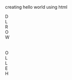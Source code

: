 creating hello world using html
<html>
  <head>
  <title> HELLO WORLD </title>
  </head>
  <body>
    <div class="tenth">D</div>
    <div class="ninth">L</div>
    <div class="eighth">R</div>
    <div class="seventh">O</div>
    <div class="sixth">W</div>
    <br>
    <br>
    <div class="fifth">O</div>
    <div class="fourth">L</div>
    <div class="third">L</div>
    <div class="second">E</div>
    <div class="first">H</div>
  </body>
  </html>
  
 
